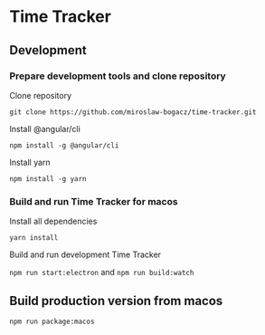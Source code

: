# Time Tracker

## Development

### Prepare development tools and clone repository
Clone repository

`git clone https://github.com/miroslaw-bogacz/time-tracker.git`

Install @angular/cli 

`npm install -g @angular/cli`

Install yarn 

`npm install -g yarn`
    
### Build and run Time Tracker for macos
Install all dependencies 

`yarn install`

Build and run development Time Tracker

`npm run start:electron` and `npm run build:watch`
    
## Build production version from macos
`npm run package:macos`
    

   
